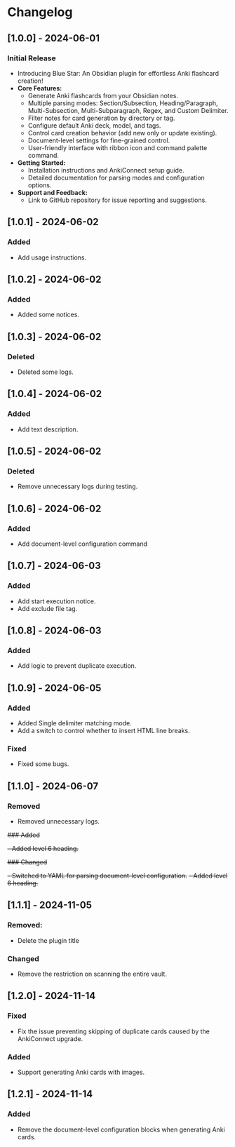 # Changelog

## [1.0.0] - 2024-06-01

### Initial Release

- Introducing Blue Star: An Obsidian plugin for effortless Anki flashcard creation!
- **Core Features:**
    - Generate Anki flashcards from your Obsidian notes.
    - Multiple parsing modes: Section/Subsection, Heading/Paragraph, Multi-Subsection, Multi-Subparagraph, Regex, and Custom Delimiter.
    - Filter notes for card generation by directory or tag.
    - Configure default Anki deck, model, and tags.
    - Control card creation behavior (add new only or update existing).
    - Document-level settings for fine-grained control.
    - User-friendly interface with ribbon icon and command palette command.
- **Getting Started:**
    - Installation instructions and AnkiConnect setup guide.
    - Detailed documentation for parsing modes and configuration options.
- **Support and Feedback:**
    - Link to GitHub repository for issue reporting and suggestions.


## [1.0.1] - 2024-06-02

### Added

- Add usage instructions.


## [1.0.2] - 2024-06-02

### Added

- Added some notices.


## [1.0.3] - 2024-06-02

### Deleted

- Deleted some logs.


## [1.0.4] - 2024-06-02

### Added

- Add text description.


## [1.0.5] - 2024-06-02

### Deleted

- Remove unnecessary logs during testing.


## [1.0.6] - 2024-06-02

### Added

- Add document-level configuration command


## [1.0.7] - 2024-06-03

### Added

- Add start execution notice.
- Add exclude file tag.


## [1.0.8] - 2024-06-03

### Added

- Add logic to prevent duplicate execution.


## [1.0.9] - 2024-06-05

### Added

- Added Single delimiter matching mode.
- Add a switch to control whether to insert HTML line breaks.

### Fixed
- Fixed some bugs.


## [1.1.0] - 2024-06-07

### Removed

- Removed unnecessary logs.

~~### Added~~

~~- Added level 6 heading.~~

~~### Changed~~

~~- Switched to YAML for parsing document-level configuration.~~
~~- Added level 6 heading.~~

## [1.1.1] - 2024-11-05

### Removed:

- Delete the plugin title

### Changed

- Remove the restriction on scanning the entire vault.

## [1.2.0] - 2024-11-14

### Fixed

- Fix the issue preventing skipping of duplicate cards caused by the AnkiConnect upgrade.

### Added

- Support generating Anki cards with images.

## [1.2.1] - 2024-11-14

### Added

- Remove the document-level configuration blocks when generating Anki cards.
